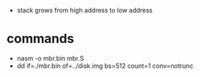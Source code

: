 * stack grows from high address to low address

# commands
* nasm -o mbr.bin mbr.S
* dd if=./mbr.bin of=../disk.img bs=512 count=1 conv=notrunc



